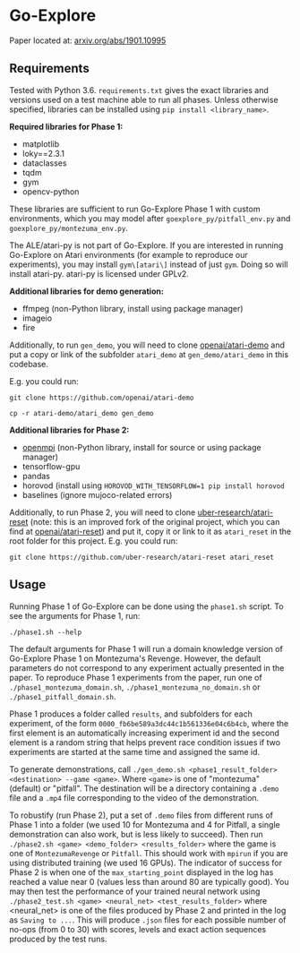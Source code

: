 # Go-Explore

Paper located at: [arxiv.org/abs/1901.10995](https://arxiv.org/abs/1901.10995)

## Requirements

Tested with Python 3.6. `requirements.txt` gives the exact libraries and versions used on a test machine
able to run all phases. Unless otherwise specified, libraries can be installed using `pip install <library_name>`.

**Required libraries for Phase 1:**
- matplotlib
- loky==2.3.1
- dataclasses
- tqdm
- gym
- opencv-python

These libraries are sufficient to run Go-Explore Phase 1 with custom environments, which you may model after `goexplore_py/pitfall_env.py` and `goexplore_py/montezuma_env.py`.

The ALE/atari-py is not part of Go-Explore. If you are interested in running Go-Explore on Atari environments (for example to reproduce our experiments), you may install `gym\[atari\]` instead of just `gym`. Doing so will install atari-py. atari-py is licensed under GPLv2.

**Additional libraries for demo generation:**
- ffmpeg (non-Python library, install using package manager)
- imageio
- fire

Additionally, to run `gen_demo`, you will need to clone [openai/atari-demo](https://github.com/openai/atari-demo) and
put a copy or link of the subfolder `atari_demo` at `gen_demo/atari_demo` in this codebase.

E.g. you could run:

`git clone https://github.com/openai/atari-demo`

`cp -r atari-demo/atari_demo gen_demo`

**Additional libraries for Phase 2:**
- [openmpi](https://www.open-mpi.org/software/ompi/v4.0/) (non-Python library, install for source or using package manager)
- tensorflow-gpu
- pandas
- horovod (install using `HOROVOD_WITH_TENSORFLOW=1 pip install horovod`
- baselines (ignore mujoco-related errors)

Additionally, to run Phase 2, you will need to clone [uber-research/atari-reset](https://github.com/uber-research/atari-reset) (note: this is an improved fork of the original project, which you can find at [openai/atari-reset](https://github.com/openai/atari-reset)) and
put it, copy it or link to it as `atari_reset` in the root folder for this project.
E.g. you could run:

`git clone https://github.com/uber-research/atari-reset atari_reset`

## Usage

Running Phase 1 of Go-Explore can be done using the `phase1.sh` script. To see the arguments
for Phase 1, run:

`./phase1.sh --help` 

The default arguments for Phase 1 will run a domain knowledge version of Go-Explore Phase 1 on
Montezuma's Revenge. However, the default parameters do not correspond to any experiment actually
presented in the paper. To reproduce Phase 1 experiments from the paper, run one of
`./phase1_montezuma_domain.sh`, `./phase1_montezuma_no_domain.sh` or `./phase1_pitfall_domain.sh`.

Phase 1 produces a folder called `results`, and subfolders for each experiment, of the form
`0000_fb6be589a3dc44c1b561336e04c6b4cb`, where the first element is an automatically increasing
experiment id and the second element is a random string that helps prevent race condition issues if
two experiments are started at the same time and assigned the same id.

To generate demonstrations, call `./gen_demo.sh <phase1_result_folder> <destination> --game <game>`. Where `<game>` is one of "montezuma" (default) or "pitfall". The destination
will be a directory containing a `.demo` file and a `.mp4` file corresponding to the video of the
demonstration.

To robustify (run Phase 2), put a set of `.demo` files from different runs of Phase 1 into a folder
(we used 10 for Montezuma and 4 for Pitfall, a single demonstration can also work, but is less
likely to succeed). Then run `./phase2.sh <game> <demo_folder> <results_folder>` where the game is 
one of `MontezumaRevenge` or `Pitfall`. This should work with `mpirun` if you are using distributed 
training (we used 16 GPUs). The indicator of success for Phase 2 is when one of the 
`max_starting_point` displayed in the log has reached a value near 0 (values less than around 80 are
typically good). You may then test the performance of your trained neural network using 
`./phase2_test.sh <game> <neural_net> <test_results_folder>`
where <neural_net> is one of the files produced by Phase 2 and printed in the log as `Saving to ...`.
This will produce `.json` files for each possible number of no-ops (from 0 to 30) with scores, levels
and exact action sequences produced by the test runs.
